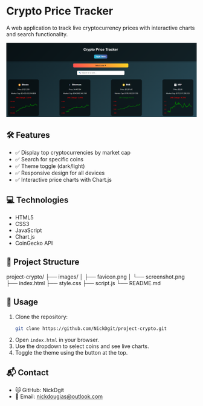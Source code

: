 # Crypto Price Tracker

A web application to track live cryptocurrency prices with interactive charts and search functionality.

![Screenshot](images/screenshot.png)

## 🛠 Features
- ✅ Display top cryptocurrencies by market cap
- ✅ Search for specific coins
- ✅ Theme toggle (dark/light)
- ✅ Responsive design for all devices
- ✅ Interactive price charts with Chart.js

## 💻 Technologies
- HTML5
- CSS3
- JavaScript
- Chart.js
- CoinGecko API

## 📁 Project Structure

project-crypto/
├── images/
│ ├── favicon.png
│ └── screenshot.png
├── index.html
├── style.css
├── script.js
└── README.md

## 🚀 Usage

1. Clone the repository:
   ```bash
   git clone https://github.com/NickDgit/project-crypto.git
   ```
2. Open `index.html` in your browser.
3. Use the dropdown to select coins and see live charts.
4. Toggle the theme using the button at the top.

## 📬 Contact
- 🐱 GitHub: NickDgit
- 📧 Email: nickdougias@outlook.com


